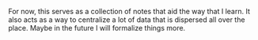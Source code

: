 For now, this serves as a collection of notes that aid the way that I learn.  It also acts as a way to centralize a lot of data that is dispersed all over the place.  Maybe in the future I will formalize things more.

